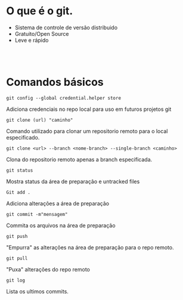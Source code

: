 # O que é o git.
<ul>
  <li>Sistema de controle de versão distribuido</li>
  <li>Gratuito/Open Source</li>
  <li>Leve e rápido</li>
</ul>
</br></br>

# Comandos básicos
```
git config --global credential.helper store
```
Adiciona credenciais no repo local para uso em futuros projetos git
```
git clone (url) "caminho"
```
Comando utilizado para clonar um repositorio remoto para o local especificado.

```
git clone <url> --branch <nome-branch> --single-branch <caminho>
```
Clona do repositorio remoto apenas a branch especificada.
```
git status
```
Mostra status da área de preparação e untracked files
```
Git add .
```
Adiciona alterações a área de preparação
```
git commit -m"mensagem"
```
Commita os arquivos na área de preparação
```
git push
```
"Empurra" as alterações na área de preparação para o repo remoto.
```
git pull
```
"Puxa" alterações do repo remoto
```
git log
```
Lista os ultimos commits.
